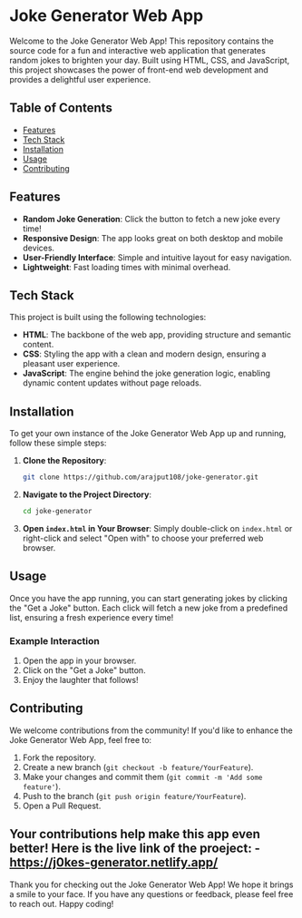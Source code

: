 # Joke Generator Web App

Welcome to the Joke Generator Web App! This repository contains the source code for a fun and interactive web application that generates random jokes to brighten your day. Built using HTML, CSS, and JavaScript, this project showcases the power of front-end web development and provides a delightful user experience.

## Table of Contents

- [Features](#features)
- [Tech Stack](#tech-stack)
- [Installation](#installation)
- [Usage](#usage)
- [Contributing](#contributing)

## Features

- **Random Joke Generation**: Click the button to fetch a new joke every time!
- **Responsive Design**: The app looks great on both desktop and mobile devices.
- **User-Friendly Interface**: Simple and intuitive layout for easy navigation.
- **Lightweight**: Fast loading times with minimal overhead.

## Tech Stack

This project is built using the following technologies:

- **HTML**: The backbone of the web app, providing structure and semantic content.
- **CSS**: Styling the app with a clean and modern design, ensuring a pleasant user experience.
- **JavaScript**: The engine behind the joke generation logic, enabling dynamic content updates without page reloads.

## Installation

To get your own instance of the Joke Generator Web App up and running, follow these simple steps:

1. **Clone the Repository**:
   ```bash
   git clone https://github.com/arajput108/joke-generator.git
   ```

2. **Navigate to the Project Directory**:
   ```bash
   cd joke-generator
   ```

3. **Open `index.html` in Your Browser**:
   Simply double-click on `index.html` or right-click and select "Open with" to choose your preferred web browser.

## Usage

Once you have the app running, you can start generating jokes by clicking the "Get a Joke" button. Each click will fetch a new joke from a predefined list, ensuring a fresh experience every time!

### Example Interaction

1. Open the app in your browser.
2. Click on the "Get a Joke" button.
3. Enjoy the laughter that follows!

## Contributing

We welcome contributions from the community! If you'd like to enhance the Joke Generator Web App, feel free to:

1. Fork the repository.
2. Create a new branch (`git checkout -b feature/YourFeature`).
3. Make your changes and commit them (`git commit -m 'Add some feature'`).
4. Push to the branch (`git push origin feature/YourFeature`).
5. Open a Pull Request.

Your contributions help make this app even better!
Here is the live link of the proeject: - https://j0kes-generator.netlify.app/
---

Thank you for checking out the Joke Generator Web App! We hope it brings a smile to your face. If you have any questions or feedback, please feel free to reach out. Happy coding!
